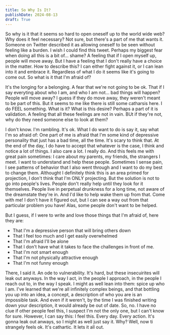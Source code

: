 ```yaml
---
title: So Why Is It? 
publishDate: 2024-08-13
draft: True
---
```


So why is it that it seems so hard to open oneself up to the world wide web? 
Why does it feel necessary? 
Not sure, but there's a part of me that wants it. 
Someone on Twitter described it as allowing oneself to be seen without feeling like a burden. 
I wish I could find this tweet. 
Perhaps my biggest fear when doing all this is a bit of... shame? 
A feeling that if I open myself up, people will move away.
But I have a feeling that I don't really have a choice in the matter. 
How to describe this? 
I can either fight against it, or I can lean into it and embrace it. 
Regardless of what I do it seems like it's going to come out. 
So what is it that I'm afraid of? 

It's the longing for a belonging. 
A fear that we're not going to be ok. 
That if I say everyting about who I am, and who I am not... bad things will happen? 
People will move away? 
I guess if they do move away, they weren't meant to be part of this. 
But it seems to me like there is still some catharsis here. 
I do FEEL something. 
What is it? 
What is this desire? 
Perhaps a part of it is validation. 
A feeling that all these feelings are not in vain. 
BUt if they're not, why do they need someone else to look at them? 

I don't know. 
I'm rambling. 
It's ok. 
What I do want to do is say it, say what I'm so afraid of: 
One part of me is afraid that I'm some kind of depressive personality that just has a bad time, all the time. 
It's scary to think that. 
At the end of the day, I do have to accept that whatever is the case, I think and notice a lot of things. 
I also care a lot. 
I really do. 
And this feels me with great pain sometimes: I care about my parents, my friends, the strangers I meet. 
I want to understand and help these people. 
Sometimes I sense pain, I see patterns of behavior that I also went through and I want to do my best to change them. 
Althought I definitely think this is an area primed for projection, I don't think that I'm ONLY projecting. 
But the solution is not to go into people's lives.
People don't really help until they look for it themselves. 
People live in perpetual drunkness for a long time, not aware of the dreamstate they're in. 
And I'd like to help wake them up from that. 
Come with me! 
I don't have it figured out, but I can see a way out from that particular problem you have! 
Alas, some people don't want to be helped. 

But I guess, if I were to write and love those things that I'm afraid of, here they are: 
- That I'm a depressive person that will bring others down
- That I feel too much and I get easily overwhelmed
- That I'm afraid I'll be alone
- That I don't have what it takes to face the challenges in front of me. 
- That I'm not smart enough
- That I'm not physically attractive enough
- That I'm not funny enough

There, I said it. 
An ode to vulnerability. 
It's hard, but these insecuirites will leak out anyways.
In the way I act, in the people I approach, in the people I reach out to, in the way I speak. 
I might as well lean into them: spice up who I am. 
I've learned that we're all infinitely complex beings, and that bottling you up into an idea, a concept, a description of who you are is an impossible task. 
And even if it weren't, by the time I was finished writing down your description, it would already be out of date. 
So, no. 
I have no clue if other people feel this, I suspect I'm not the only one, but I can't know for sure. 
However, I can say this: I feel this. 
Every day.
Every action.
It's gonna leak out anways, so I might as well just say it. 
Why? 
Well, now ti strangely feels ok. 
It's cathartic. 
It lets it all out.
